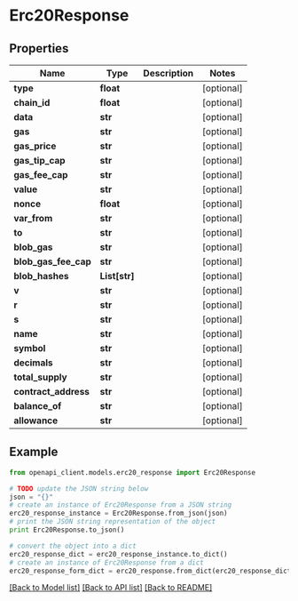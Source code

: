 # Erc20Response


## Properties
Name | Type | Description | Notes
------------ | ------------- | ------------- | -------------
**type** | **float** |  | [optional] 
**chain_id** | **float** |  | [optional] 
**data** | **str** |  | [optional] 
**gas** | **str** |  | [optional] 
**gas_price** | **str** |  | [optional] 
**gas_tip_cap** | **str** |  | [optional] 
**gas_fee_cap** | **str** |  | [optional] 
**value** | **str** |  | [optional] 
**nonce** | **float** |  | [optional] 
**var_from** | **str** |  | [optional] 
**to** | **str** |  | [optional] 
**blob_gas** | **str** |  | [optional] 
**blob_gas_fee_cap** | **str** |  | [optional] 
**blob_hashes** | **List[str]** |  | [optional] 
**v** | **str** |  | [optional] 
**r** | **str** |  | [optional] 
**s** | **str** |  | [optional] 
**name** | **str** |  | [optional] 
**symbol** | **str** |  | [optional] 
**decimals** | **str** |  | [optional] 
**total_supply** | **str** |  | [optional] 
**contract_address** | **str** |  | [optional] 
**balance_of** | **str** |  | [optional] 
**allowance** | **str** |  | [optional] 

## Example

```python
from openapi_client.models.erc20_response import Erc20Response

# TODO update the JSON string below
json = "{}"
# create an instance of Erc20Response from a JSON string
erc20_response_instance = Erc20Response.from_json(json)
# print the JSON string representation of the object
print Erc20Response.to_json()

# convert the object into a dict
erc20_response_dict = erc20_response_instance.to_dict()
# create an instance of Erc20Response from a dict
erc20_response_form_dict = erc20_response.from_dict(erc20_response_dict)
```
[[Back to Model list]](../README.md#documentation-for-models) [[Back to API list]](../README.md#documentation-for-api-endpoints) [[Back to README]](../README.md)


